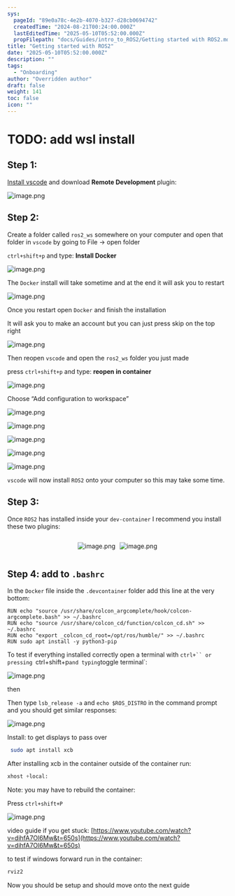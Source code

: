 ```yaml
---
sys:
  pageId: "89e0a78c-4e2b-4070-b327-d28cb0694742"
  createdTime: "2024-08-21T00:24:00.000Z"
  lastEditedTime: "2025-05-10T05:52:00.000Z"
  propFilepath: "docs/Guides/intro_to_ROS2/Getting started with ROS2.md"
title: "Getting started with ROS2"
date: "2025-05-10T05:52:00.000Z"
description: ""
tags:
  - "Onboarding"
author: "Overridden author"
draft: false
weight: 141
toc: false
icon: ""
---
```


# TODO: add wsl install

## Step 1:

[Install vscode](https://code.visualstudio.com/download) and download **Remote Development** plugin:

![image.png](https://prod-files-secure.s3.us-west-2.amazonaws.com/d518164a-d88e-44d1-a4ee-3adb3bd8bce0/efb52993-1881-4a40-b95e-6f020334f022/image.png?X-Amz-Algorithm=AWS4-HMAC-SHA256&X-Amz-Content-Sha256=UNSIGNED-PAYLOAD&X-Amz-Credential=ASIAZI2LB466QWFHCJND%2F20250603%2Fus-west-2%2Fs3%2Faws4_request&X-Amz-Date=20250603T091033Z&X-Amz-Expires=3600&X-Amz-Security-Token=IQoJb3JpZ2luX2VjEDgaCXVzLXdlc3QtMiJHMEUCIGwxsskXfP%2FYgn6rrziRv4hTuLi6iJPe2YikSyylQsmyAiEAt6QDZedz5JVWvJQnNFmR4geFhgP3yuQAkr4H4BvLVzQq%2FwMIERAAGgw2Mzc0MjMxODM4MDUiDMFRSRK4c%2B2DFc4nqCrcAxgZgQcGY5BT0OOBxZKh49BAnKHmTuAknzy9E7LYYq60VY6JbWKS4e5SI4gxwDy4%2F3oDvRPPwizB77tS%2BAWMrXL58XWrQeO4EfjkVNwUftyXvB4j%2BWqK1B0wPX5bjC1LUI5qrJo88MAsBFqlSVEwZ2DPcBkD8c6rBwu7O8l%2B%2F6dBuWsmXH8Sm6tk8qciGLrFSaMWZciKMJqmheeE4VqiBGram0CuMfaD32LwOuiJxG7bUPhtjenjs%2FSQn0qkjU6mG1%2FVlYCkyskO89J2DPjsvRl42deK2KXlZmasrtfUy82RuDGsuxuoaH22%2FXzR3e2p22JQ04qFCJOnvMGoUh36bmXh6oNSgTN%2BX8AlqX39ihBAqBaolCgiDUHSFku2EMHyEH%2BSk%2BaNwCI5T2FH3at%2Fvto1%2FGv%2Bgg%2BwsnqdGHzYNjuHCz9LN0qC18au9GNGDEgSdE%2BFH2xz8YfIIBKm9EWIe9eGKKhkDNi%2BbJr7OuXVijDm%2FtyydpNM3IdCkTQquabaH4D%2FQJKgdf7QP6YAictzi%2Byls%2BlTqu8RfYuaCoQ1MySt6WVH7qj0IjdihbJucoM4uSOudUuAMJZ0ukrHbrg6UaypbEDV136OYQO0auiqgzbfvfBWeWYR1FNy3KF6MJfU%2BsEGOqUBUZNcuVkfukHEypnv6h%2FaBR9oiSVzHKheq9TZiPEzhi4y5GT1rNiCO67MDZv46IY%2FyKpPE%2BhCJ2kSgi1WwdNxBSaPTwbiWv%2FE5mO8VYKi7%2FjqGxum3GwKbHWI0dz%2FXoOTOJGNRYGQJHgRT1C46PqOKprc97FFyM95t7JxrbEjYhy9t2jYhZGRr2ed%2BXXPlWqoO5l%2BImgvBfSKMsh3HT1NRB4Yv6vP&X-Amz-Signature=d1e82d4eacd1feeaa1a6818193d6abde9f8c7ae737368a6543cbd344d970f294&X-Amz-SignedHeaders=host&x-id=GetObject)

## Step 2:

Create a folder called `ros2_ws` somewhere on your computer and open that folder in `vscode` by going to File → open folder 

`ctrl+shift+p` and type: **Install Docker**

![image.png](https://prod-files-secure.s3.us-west-2.amazonaws.com/d518164a-d88e-44d1-a4ee-3adb3bd8bce0/2269dc0e-1cd5-47ff-bceb-c04ad9b2eab0/image.png?X-Amz-Algorithm=AWS4-HMAC-SHA256&X-Amz-Content-Sha256=UNSIGNED-PAYLOAD&X-Amz-Credential=ASIAZI2LB466QWFHCJND%2F20250603%2Fus-west-2%2Fs3%2Faws4_request&X-Amz-Date=20250603T091033Z&X-Amz-Expires=3600&X-Amz-Security-Token=IQoJb3JpZ2luX2VjEDgaCXVzLXdlc3QtMiJHMEUCIGwxsskXfP%2FYgn6rrziRv4hTuLi6iJPe2YikSyylQsmyAiEAt6QDZedz5JVWvJQnNFmR4geFhgP3yuQAkr4H4BvLVzQq%2FwMIERAAGgw2Mzc0MjMxODM4MDUiDMFRSRK4c%2B2DFc4nqCrcAxgZgQcGY5BT0OOBxZKh49BAnKHmTuAknzy9E7LYYq60VY6JbWKS4e5SI4gxwDy4%2F3oDvRPPwizB77tS%2BAWMrXL58XWrQeO4EfjkVNwUftyXvB4j%2BWqK1B0wPX5bjC1LUI5qrJo88MAsBFqlSVEwZ2DPcBkD8c6rBwu7O8l%2B%2F6dBuWsmXH8Sm6tk8qciGLrFSaMWZciKMJqmheeE4VqiBGram0CuMfaD32LwOuiJxG7bUPhtjenjs%2FSQn0qkjU6mG1%2FVlYCkyskO89J2DPjsvRl42deK2KXlZmasrtfUy82RuDGsuxuoaH22%2FXzR3e2p22JQ04qFCJOnvMGoUh36bmXh6oNSgTN%2BX8AlqX39ihBAqBaolCgiDUHSFku2EMHyEH%2BSk%2BaNwCI5T2FH3at%2Fvto1%2FGv%2Bgg%2BwsnqdGHzYNjuHCz9LN0qC18au9GNGDEgSdE%2BFH2xz8YfIIBKm9EWIe9eGKKhkDNi%2BbJr7OuXVijDm%2FtyydpNM3IdCkTQquabaH4D%2FQJKgdf7QP6YAictzi%2Byls%2BlTqu8RfYuaCoQ1MySt6WVH7qj0IjdihbJucoM4uSOudUuAMJZ0ukrHbrg6UaypbEDV136OYQO0auiqgzbfvfBWeWYR1FNy3KF6MJfU%2BsEGOqUBUZNcuVkfukHEypnv6h%2FaBR9oiSVzHKheq9TZiPEzhi4y5GT1rNiCO67MDZv46IY%2FyKpPE%2BhCJ2kSgi1WwdNxBSaPTwbiWv%2FE5mO8VYKi7%2FjqGxum3GwKbHWI0dz%2FXoOTOJGNRYGQJHgRT1C46PqOKprc97FFyM95t7JxrbEjYhy9t2jYhZGRr2ed%2BXXPlWqoO5l%2BImgvBfSKMsh3HT1NRB4Yv6vP&X-Amz-Signature=6f9e3ad9d71cb9f26ca50b74b486dae6faccdcc0f67bedd84487d25057cb7990&X-Amz-SignedHeaders=host&x-id=GetObject)

The `Docker` install will take sometime and at the end it will ask you to restart

![image.png](https://prod-files-secure.s3.us-west-2.amazonaws.com/d518164a-d88e-44d1-a4ee-3adb3bd8bce0/ed233f78-be33-4b1f-b89c-9c346c0e961e/image.png?X-Amz-Algorithm=AWS4-HMAC-SHA256&X-Amz-Content-Sha256=UNSIGNED-PAYLOAD&X-Amz-Credential=ASIAZI2LB466QWFHCJND%2F20250603%2Fus-west-2%2Fs3%2Faws4_request&X-Amz-Date=20250603T091033Z&X-Amz-Expires=3600&X-Amz-Security-Token=IQoJb3JpZ2luX2VjEDgaCXVzLXdlc3QtMiJHMEUCIGwxsskXfP%2FYgn6rrziRv4hTuLi6iJPe2YikSyylQsmyAiEAt6QDZedz5JVWvJQnNFmR4geFhgP3yuQAkr4H4BvLVzQq%2FwMIERAAGgw2Mzc0MjMxODM4MDUiDMFRSRK4c%2B2DFc4nqCrcAxgZgQcGY5BT0OOBxZKh49BAnKHmTuAknzy9E7LYYq60VY6JbWKS4e5SI4gxwDy4%2F3oDvRPPwizB77tS%2BAWMrXL58XWrQeO4EfjkVNwUftyXvB4j%2BWqK1B0wPX5bjC1LUI5qrJo88MAsBFqlSVEwZ2DPcBkD8c6rBwu7O8l%2B%2F6dBuWsmXH8Sm6tk8qciGLrFSaMWZciKMJqmheeE4VqiBGram0CuMfaD32LwOuiJxG7bUPhtjenjs%2FSQn0qkjU6mG1%2FVlYCkyskO89J2DPjsvRl42deK2KXlZmasrtfUy82RuDGsuxuoaH22%2FXzR3e2p22JQ04qFCJOnvMGoUh36bmXh6oNSgTN%2BX8AlqX39ihBAqBaolCgiDUHSFku2EMHyEH%2BSk%2BaNwCI5T2FH3at%2Fvto1%2FGv%2Bgg%2BwsnqdGHzYNjuHCz9LN0qC18au9GNGDEgSdE%2BFH2xz8YfIIBKm9EWIe9eGKKhkDNi%2BbJr7OuXVijDm%2FtyydpNM3IdCkTQquabaH4D%2FQJKgdf7QP6YAictzi%2Byls%2BlTqu8RfYuaCoQ1MySt6WVH7qj0IjdihbJucoM4uSOudUuAMJZ0ukrHbrg6UaypbEDV136OYQO0auiqgzbfvfBWeWYR1FNy3KF6MJfU%2BsEGOqUBUZNcuVkfukHEypnv6h%2FaBR9oiSVzHKheq9TZiPEzhi4y5GT1rNiCO67MDZv46IY%2FyKpPE%2BhCJ2kSgi1WwdNxBSaPTwbiWv%2FE5mO8VYKi7%2FjqGxum3GwKbHWI0dz%2FXoOTOJGNRYGQJHgRT1C46PqOKprc97FFyM95t7JxrbEjYhy9t2jYhZGRr2ed%2BXXPlWqoO5l%2BImgvBfSKMsh3HT1NRB4Yv6vP&X-Amz-Signature=4932700d435d886184ca0ad2eba62626e0196b88ff22d633fe61eedb3afd87ef&X-Amz-SignedHeaders=host&x-id=GetObject)

Once you restart open `Docker` and finish the installation

It will ask you to make an account but you can just press skip on the top right

![image.png](https://prod-files-secure.s3.us-west-2.amazonaws.com/d518164a-d88e-44d1-a4ee-3adb3bd8bce0/21010ad9-1659-4fd9-9f59-9932a09b2a3d/image.png?X-Amz-Algorithm=AWS4-HMAC-SHA256&X-Amz-Content-Sha256=UNSIGNED-PAYLOAD&X-Amz-Credential=ASIAZI2LB466QWFHCJND%2F20250603%2Fus-west-2%2Fs3%2Faws4_request&X-Amz-Date=20250603T091033Z&X-Amz-Expires=3600&X-Amz-Security-Token=IQoJb3JpZ2luX2VjEDgaCXVzLXdlc3QtMiJHMEUCIGwxsskXfP%2FYgn6rrziRv4hTuLi6iJPe2YikSyylQsmyAiEAt6QDZedz5JVWvJQnNFmR4geFhgP3yuQAkr4H4BvLVzQq%2FwMIERAAGgw2Mzc0MjMxODM4MDUiDMFRSRK4c%2B2DFc4nqCrcAxgZgQcGY5BT0OOBxZKh49BAnKHmTuAknzy9E7LYYq60VY6JbWKS4e5SI4gxwDy4%2F3oDvRPPwizB77tS%2BAWMrXL58XWrQeO4EfjkVNwUftyXvB4j%2BWqK1B0wPX5bjC1LUI5qrJo88MAsBFqlSVEwZ2DPcBkD8c6rBwu7O8l%2B%2F6dBuWsmXH8Sm6tk8qciGLrFSaMWZciKMJqmheeE4VqiBGram0CuMfaD32LwOuiJxG7bUPhtjenjs%2FSQn0qkjU6mG1%2FVlYCkyskO89J2DPjsvRl42deK2KXlZmasrtfUy82RuDGsuxuoaH22%2FXzR3e2p22JQ04qFCJOnvMGoUh36bmXh6oNSgTN%2BX8AlqX39ihBAqBaolCgiDUHSFku2EMHyEH%2BSk%2BaNwCI5T2FH3at%2Fvto1%2FGv%2Bgg%2BwsnqdGHzYNjuHCz9LN0qC18au9GNGDEgSdE%2BFH2xz8YfIIBKm9EWIe9eGKKhkDNi%2BbJr7OuXVijDm%2FtyydpNM3IdCkTQquabaH4D%2FQJKgdf7QP6YAictzi%2Byls%2BlTqu8RfYuaCoQ1MySt6WVH7qj0IjdihbJucoM4uSOudUuAMJZ0ukrHbrg6UaypbEDV136OYQO0auiqgzbfvfBWeWYR1FNy3KF6MJfU%2BsEGOqUBUZNcuVkfukHEypnv6h%2FaBR9oiSVzHKheq9TZiPEzhi4y5GT1rNiCO67MDZv46IY%2FyKpPE%2BhCJ2kSgi1WwdNxBSaPTwbiWv%2FE5mO8VYKi7%2FjqGxum3GwKbHWI0dz%2FXoOTOJGNRYGQJHgRT1C46PqOKprc97FFyM95t7JxrbEjYhy9t2jYhZGRr2ed%2BXXPlWqoO5l%2BImgvBfSKMsh3HT1NRB4Yv6vP&X-Amz-Signature=38c186bb32d67234d7c66a422e2eda845e0a267ffb0b7f5b6933301290c66a64&X-Amz-SignedHeaders=host&x-id=GetObject)

Then reopen `vscode` and open the `ros2_ws` folder you just made

press `ctrl+shift+p` and type: **reopen in container**

![image.png](https://prod-files-secure.s3.us-west-2.amazonaws.com/d518164a-d88e-44d1-a4ee-3adb3bd8bce0/4e93b8c2-41ad-488c-8095-c74205196118/image.png?X-Amz-Algorithm=AWS4-HMAC-SHA256&X-Amz-Content-Sha256=UNSIGNED-PAYLOAD&X-Amz-Credential=ASIAZI2LB466QWFHCJND%2F20250603%2Fus-west-2%2Fs3%2Faws4_request&X-Amz-Date=20250603T091033Z&X-Amz-Expires=3600&X-Amz-Security-Token=IQoJb3JpZ2luX2VjEDgaCXVzLXdlc3QtMiJHMEUCIGwxsskXfP%2FYgn6rrziRv4hTuLi6iJPe2YikSyylQsmyAiEAt6QDZedz5JVWvJQnNFmR4geFhgP3yuQAkr4H4BvLVzQq%2FwMIERAAGgw2Mzc0MjMxODM4MDUiDMFRSRK4c%2B2DFc4nqCrcAxgZgQcGY5BT0OOBxZKh49BAnKHmTuAknzy9E7LYYq60VY6JbWKS4e5SI4gxwDy4%2F3oDvRPPwizB77tS%2BAWMrXL58XWrQeO4EfjkVNwUftyXvB4j%2BWqK1B0wPX5bjC1LUI5qrJo88MAsBFqlSVEwZ2DPcBkD8c6rBwu7O8l%2B%2F6dBuWsmXH8Sm6tk8qciGLrFSaMWZciKMJqmheeE4VqiBGram0CuMfaD32LwOuiJxG7bUPhtjenjs%2FSQn0qkjU6mG1%2FVlYCkyskO89J2DPjsvRl42deK2KXlZmasrtfUy82RuDGsuxuoaH22%2FXzR3e2p22JQ04qFCJOnvMGoUh36bmXh6oNSgTN%2BX8AlqX39ihBAqBaolCgiDUHSFku2EMHyEH%2BSk%2BaNwCI5T2FH3at%2Fvto1%2FGv%2Bgg%2BwsnqdGHzYNjuHCz9LN0qC18au9GNGDEgSdE%2BFH2xz8YfIIBKm9EWIe9eGKKhkDNi%2BbJr7OuXVijDm%2FtyydpNM3IdCkTQquabaH4D%2FQJKgdf7QP6YAictzi%2Byls%2BlTqu8RfYuaCoQ1MySt6WVH7qj0IjdihbJucoM4uSOudUuAMJZ0ukrHbrg6UaypbEDV136OYQO0auiqgzbfvfBWeWYR1FNy3KF6MJfU%2BsEGOqUBUZNcuVkfukHEypnv6h%2FaBR9oiSVzHKheq9TZiPEzhi4y5GT1rNiCO67MDZv46IY%2FyKpPE%2BhCJ2kSgi1WwdNxBSaPTwbiWv%2FE5mO8VYKi7%2FjqGxum3GwKbHWI0dz%2FXoOTOJGNRYGQJHgRT1C46PqOKprc97FFyM95t7JxrbEjYhy9t2jYhZGRr2ed%2BXXPlWqoO5l%2BImgvBfSKMsh3HT1NRB4Yv6vP&X-Amz-Signature=899292abbac9e76699ccef310cb3936c5bffbd3d3872866e188588cf740ec676&X-Amz-SignedHeaders=host&x-id=GetObject)

Choose “Add configuration to workspace”

![image.png](https://prod-files-secure.s3.us-west-2.amazonaws.com/d518164a-d88e-44d1-a4ee-3adb3bd8bce0/9560b282-5060-4989-ba37-97e7b2c22476/image.png?X-Amz-Algorithm=AWS4-HMAC-SHA256&X-Amz-Content-Sha256=UNSIGNED-PAYLOAD&X-Amz-Credential=ASIAZI2LB466QWFHCJND%2F20250603%2Fus-west-2%2Fs3%2Faws4_request&X-Amz-Date=20250603T091033Z&X-Amz-Expires=3600&X-Amz-Security-Token=IQoJb3JpZ2luX2VjEDgaCXVzLXdlc3QtMiJHMEUCIGwxsskXfP%2FYgn6rrziRv4hTuLi6iJPe2YikSyylQsmyAiEAt6QDZedz5JVWvJQnNFmR4geFhgP3yuQAkr4H4BvLVzQq%2FwMIERAAGgw2Mzc0MjMxODM4MDUiDMFRSRK4c%2B2DFc4nqCrcAxgZgQcGY5BT0OOBxZKh49BAnKHmTuAknzy9E7LYYq60VY6JbWKS4e5SI4gxwDy4%2F3oDvRPPwizB77tS%2BAWMrXL58XWrQeO4EfjkVNwUftyXvB4j%2BWqK1B0wPX5bjC1LUI5qrJo88MAsBFqlSVEwZ2DPcBkD8c6rBwu7O8l%2B%2F6dBuWsmXH8Sm6tk8qciGLrFSaMWZciKMJqmheeE4VqiBGram0CuMfaD32LwOuiJxG7bUPhtjenjs%2FSQn0qkjU6mG1%2FVlYCkyskO89J2DPjsvRl42deK2KXlZmasrtfUy82RuDGsuxuoaH22%2FXzR3e2p22JQ04qFCJOnvMGoUh36bmXh6oNSgTN%2BX8AlqX39ihBAqBaolCgiDUHSFku2EMHyEH%2BSk%2BaNwCI5T2FH3at%2Fvto1%2FGv%2Bgg%2BwsnqdGHzYNjuHCz9LN0qC18au9GNGDEgSdE%2BFH2xz8YfIIBKm9EWIe9eGKKhkDNi%2BbJr7OuXVijDm%2FtyydpNM3IdCkTQquabaH4D%2FQJKgdf7QP6YAictzi%2Byls%2BlTqu8RfYuaCoQ1MySt6WVH7qj0IjdihbJucoM4uSOudUuAMJZ0ukrHbrg6UaypbEDV136OYQO0auiqgzbfvfBWeWYR1FNy3KF6MJfU%2BsEGOqUBUZNcuVkfukHEypnv6h%2FaBR9oiSVzHKheq9TZiPEzhi4y5GT1rNiCO67MDZv46IY%2FyKpPE%2BhCJ2kSgi1WwdNxBSaPTwbiWv%2FE5mO8VYKi7%2FjqGxum3GwKbHWI0dz%2FXoOTOJGNRYGQJHgRT1C46PqOKprc97FFyM95t7JxrbEjYhy9t2jYhZGRr2ed%2BXXPlWqoO5l%2BImgvBfSKMsh3HT1NRB4Yv6vP&X-Amz-Signature=93c78f58d60cc541ff6a91df9045805b6039fe4c957f24e73256f401ebc6e33f&X-Amz-SignedHeaders=host&x-id=GetObject)

![image.png](https://prod-files-secure.s3.us-west-2.amazonaws.com/d518164a-d88e-44d1-a4ee-3adb3bd8bce0/2ee63f81-886b-48e8-a553-dc6e5eac99e4/image.png?X-Amz-Algorithm=AWS4-HMAC-SHA256&X-Amz-Content-Sha256=UNSIGNED-PAYLOAD&X-Amz-Credential=ASIAZI2LB466QWFHCJND%2F20250603%2Fus-west-2%2Fs3%2Faws4_request&X-Amz-Date=20250603T091033Z&X-Amz-Expires=3600&X-Amz-Security-Token=IQoJb3JpZ2luX2VjEDgaCXVzLXdlc3QtMiJHMEUCIGwxsskXfP%2FYgn6rrziRv4hTuLi6iJPe2YikSyylQsmyAiEAt6QDZedz5JVWvJQnNFmR4geFhgP3yuQAkr4H4BvLVzQq%2FwMIERAAGgw2Mzc0MjMxODM4MDUiDMFRSRK4c%2B2DFc4nqCrcAxgZgQcGY5BT0OOBxZKh49BAnKHmTuAknzy9E7LYYq60VY6JbWKS4e5SI4gxwDy4%2F3oDvRPPwizB77tS%2BAWMrXL58XWrQeO4EfjkVNwUftyXvB4j%2BWqK1B0wPX5bjC1LUI5qrJo88MAsBFqlSVEwZ2DPcBkD8c6rBwu7O8l%2B%2F6dBuWsmXH8Sm6tk8qciGLrFSaMWZciKMJqmheeE4VqiBGram0CuMfaD32LwOuiJxG7bUPhtjenjs%2FSQn0qkjU6mG1%2FVlYCkyskO89J2DPjsvRl42deK2KXlZmasrtfUy82RuDGsuxuoaH22%2FXzR3e2p22JQ04qFCJOnvMGoUh36bmXh6oNSgTN%2BX8AlqX39ihBAqBaolCgiDUHSFku2EMHyEH%2BSk%2BaNwCI5T2FH3at%2Fvto1%2FGv%2Bgg%2BwsnqdGHzYNjuHCz9LN0qC18au9GNGDEgSdE%2BFH2xz8YfIIBKm9EWIe9eGKKhkDNi%2BbJr7OuXVijDm%2FtyydpNM3IdCkTQquabaH4D%2FQJKgdf7QP6YAictzi%2Byls%2BlTqu8RfYuaCoQ1MySt6WVH7qj0IjdihbJucoM4uSOudUuAMJZ0ukrHbrg6UaypbEDV136OYQO0auiqgzbfvfBWeWYR1FNy3KF6MJfU%2BsEGOqUBUZNcuVkfukHEypnv6h%2FaBR9oiSVzHKheq9TZiPEzhi4y5GT1rNiCO67MDZv46IY%2FyKpPE%2BhCJ2kSgi1WwdNxBSaPTwbiWv%2FE5mO8VYKi7%2FjqGxum3GwKbHWI0dz%2FXoOTOJGNRYGQJHgRT1C46PqOKprc97FFyM95t7JxrbEjYhy9t2jYhZGRr2ed%2BXXPlWqoO5l%2BImgvBfSKMsh3HT1NRB4Yv6vP&X-Amz-Signature=07e579a77cb42e4b82c9552d9ea0a6a2f4104fe9a042220da17f585ed3a64660&X-Amz-SignedHeaders=host&x-id=GetObject)

![image.png](https://prod-files-secure.s3.us-west-2.amazonaws.com/d518164a-d88e-44d1-a4ee-3adb3bd8bce0/ae1580b2-b048-407e-aed9-b584224a7a04/image.png?X-Amz-Algorithm=AWS4-HMAC-SHA256&X-Amz-Content-Sha256=UNSIGNED-PAYLOAD&X-Amz-Credential=ASIAZI2LB466QWFHCJND%2F20250603%2Fus-west-2%2Fs3%2Faws4_request&X-Amz-Date=20250603T091033Z&X-Amz-Expires=3600&X-Amz-Security-Token=IQoJb3JpZ2luX2VjEDgaCXVzLXdlc3QtMiJHMEUCIGwxsskXfP%2FYgn6rrziRv4hTuLi6iJPe2YikSyylQsmyAiEAt6QDZedz5JVWvJQnNFmR4geFhgP3yuQAkr4H4BvLVzQq%2FwMIERAAGgw2Mzc0MjMxODM4MDUiDMFRSRK4c%2B2DFc4nqCrcAxgZgQcGY5BT0OOBxZKh49BAnKHmTuAknzy9E7LYYq60VY6JbWKS4e5SI4gxwDy4%2F3oDvRPPwizB77tS%2BAWMrXL58XWrQeO4EfjkVNwUftyXvB4j%2BWqK1B0wPX5bjC1LUI5qrJo88MAsBFqlSVEwZ2DPcBkD8c6rBwu7O8l%2B%2F6dBuWsmXH8Sm6tk8qciGLrFSaMWZciKMJqmheeE4VqiBGram0CuMfaD32LwOuiJxG7bUPhtjenjs%2FSQn0qkjU6mG1%2FVlYCkyskO89J2DPjsvRl42deK2KXlZmasrtfUy82RuDGsuxuoaH22%2FXzR3e2p22JQ04qFCJOnvMGoUh36bmXh6oNSgTN%2BX8AlqX39ihBAqBaolCgiDUHSFku2EMHyEH%2BSk%2BaNwCI5T2FH3at%2Fvto1%2FGv%2Bgg%2BwsnqdGHzYNjuHCz9LN0qC18au9GNGDEgSdE%2BFH2xz8YfIIBKm9EWIe9eGKKhkDNi%2BbJr7OuXVijDm%2FtyydpNM3IdCkTQquabaH4D%2FQJKgdf7QP6YAictzi%2Byls%2BlTqu8RfYuaCoQ1MySt6WVH7qj0IjdihbJucoM4uSOudUuAMJZ0ukrHbrg6UaypbEDV136OYQO0auiqgzbfvfBWeWYR1FNy3KF6MJfU%2BsEGOqUBUZNcuVkfukHEypnv6h%2FaBR9oiSVzHKheq9TZiPEzhi4y5GT1rNiCO67MDZv46IY%2FyKpPE%2BhCJ2kSgi1WwdNxBSaPTwbiWv%2FE5mO8VYKi7%2FjqGxum3GwKbHWI0dz%2FXoOTOJGNRYGQJHgRT1C46PqOKprc97FFyM95t7JxrbEjYhy9t2jYhZGRr2ed%2BXXPlWqoO5l%2BImgvBfSKMsh3HT1NRB4Yv6vP&X-Amz-Signature=bfba741048ab000b2ae3cd8b33e6f4e83b254efdbc6d401204076c578df5506d&X-Amz-SignedHeaders=host&x-id=GetObject)

![image.png](https://prod-files-secure.s3.us-west-2.amazonaws.com/d518164a-d88e-44d1-a4ee-3adb3bd8bce0/53255b28-f75e-430f-b9e3-c0ac8577e42b/image.png?X-Amz-Algorithm=AWS4-HMAC-SHA256&X-Amz-Content-Sha256=UNSIGNED-PAYLOAD&X-Amz-Credential=ASIAZI2LB466QWFHCJND%2F20250603%2Fus-west-2%2Fs3%2Faws4_request&X-Amz-Date=20250603T091033Z&X-Amz-Expires=3600&X-Amz-Security-Token=IQoJb3JpZ2luX2VjEDgaCXVzLXdlc3QtMiJHMEUCIGwxsskXfP%2FYgn6rrziRv4hTuLi6iJPe2YikSyylQsmyAiEAt6QDZedz5JVWvJQnNFmR4geFhgP3yuQAkr4H4BvLVzQq%2FwMIERAAGgw2Mzc0MjMxODM4MDUiDMFRSRK4c%2B2DFc4nqCrcAxgZgQcGY5BT0OOBxZKh49BAnKHmTuAknzy9E7LYYq60VY6JbWKS4e5SI4gxwDy4%2F3oDvRPPwizB77tS%2BAWMrXL58XWrQeO4EfjkVNwUftyXvB4j%2BWqK1B0wPX5bjC1LUI5qrJo88MAsBFqlSVEwZ2DPcBkD8c6rBwu7O8l%2B%2F6dBuWsmXH8Sm6tk8qciGLrFSaMWZciKMJqmheeE4VqiBGram0CuMfaD32LwOuiJxG7bUPhtjenjs%2FSQn0qkjU6mG1%2FVlYCkyskO89J2DPjsvRl42deK2KXlZmasrtfUy82RuDGsuxuoaH22%2FXzR3e2p22JQ04qFCJOnvMGoUh36bmXh6oNSgTN%2BX8AlqX39ihBAqBaolCgiDUHSFku2EMHyEH%2BSk%2BaNwCI5T2FH3at%2Fvto1%2FGv%2Bgg%2BwsnqdGHzYNjuHCz9LN0qC18au9GNGDEgSdE%2BFH2xz8YfIIBKm9EWIe9eGKKhkDNi%2BbJr7OuXVijDm%2FtyydpNM3IdCkTQquabaH4D%2FQJKgdf7QP6YAictzi%2Byls%2BlTqu8RfYuaCoQ1MySt6WVH7qj0IjdihbJucoM4uSOudUuAMJZ0ukrHbrg6UaypbEDV136OYQO0auiqgzbfvfBWeWYR1FNy3KF6MJfU%2BsEGOqUBUZNcuVkfukHEypnv6h%2FaBR9oiSVzHKheq9TZiPEzhi4y5GT1rNiCO67MDZv46IY%2FyKpPE%2BhCJ2kSgi1WwdNxBSaPTwbiWv%2FE5mO8VYKi7%2FjqGxum3GwKbHWI0dz%2FXoOTOJGNRYGQJHgRT1C46PqOKprc97FFyM95t7JxrbEjYhy9t2jYhZGRr2ed%2BXXPlWqoO5l%2BImgvBfSKMsh3HT1NRB4Yv6vP&X-Amz-Signature=ff80261300cc9373b6a4cd7194affeab5ec6fd7d75deff2513d891456650ea6a&X-Amz-SignedHeaders=host&x-id=GetObject)

![image.png](https://prod-files-secure.s3.us-west-2.amazonaws.com/d518164a-d88e-44d1-a4ee-3adb3bd8bce0/7c562767-5af9-4ffb-97d1-327bcdf4ee00/image.png?X-Amz-Algorithm=AWS4-HMAC-SHA256&X-Amz-Content-Sha256=UNSIGNED-PAYLOAD&X-Amz-Credential=ASIAZI2LB466QWFHCJND%2F20250603%2Fus-west-2%2Fs3%2Faws4_request&X-Amz-Date=20250603T091033Z&X-Amz-Expires=3600&X-Amz-Security-Token=IQoJb3JpZ2luX2VjEDgaCXVzLXdlc3QtMiJHMEUCIGwxsskXfP%2FYgn6rrziRv4hTuLi6iJPe2YikSyylQsmyAiEAt6QDZedz5JVWvJQnNFmR4geFhgP3yuQAkr4H4BvLVzQq%2FwMIERAAGgw2Mzc0MjMxODM4MDUiDMFRSRK4c%2B2DFc4nqCrcAxgZgQcGY5BT0OOBxZKh49BAnKHmTuAknzy9E7LYYq60VY6JbWKS4e5SI4gxwDy4%2F3oDvRPPwizB77tS%2BAWMrXL58XWrQeO4EfjkVNwUftyXvB4j%2BWqK1B0wPX5bjC1LUI5qrJo88MAsBFqlSVEwZ2DPcBkD8c6rBwu7O8l%2B%2F6dBuWsmXH8Sm6tk8qciGLrFSaMWZciKMJqmheeE4VqiBGram0CuMfaD32LwOuiJxG7bUPhtjenjs%2FSQn0qkjU6mG1%2FVlYCkyskO89J2DPjsvRl42deK2KXlZmasrtfUy82RuDGsuxuoaH22%2FXzR3e2p22JQ04qFCJOnvMGoUh36bmXh6oNSgTN%2BX8AlqX39ihBAqBaolCgiDUHSFku2EMHyEH%2BSk%2BaNwCI5T2FH3at%2Fvto1%2FGv%2Bgg%2BwsnqdGHzYNjuHCz9LN0qC18au9GNGDEgSdE%2BFH2xz8YfIIBKm9EWIe9eGKKhkDNi%2BbJr7OuXVijDm%2FtyydpNM3IdCkTQquabaH4D%2FQJKgdf7QP6YAictzi%2Byls%2BlTqu8RfYuaCoQ1MySt6WVH7qj0IjdihbJucoM4uSOudUuAMJZ0ukrHbrg6UaypbEDV136OYQO0auiqgzbfvfBWeWYR1FNy3KF6MJfU%2BsEGOqUBUZNcuVkfukHEypnv6h%2FaBR9oiSVzHKheq9TZiPEzhi4y5GT1rNiCO67MDZv46IY%2FyKpPE%2BhCJ2kSgi1WwdNxBSaPTwbiWv%2FE5mO8VYKi7%2FjqGxum3GwKbHWI0dz%2FXoOTOJGNRYGQJHgRT1C46PqOKprc97FFyM95t7JxrbEjYhy9t2jYhZGRr2ed%2BXXPlWqoO5l%2BImgvBfSKMsh3HT1NRB4Yv6vP&X-Amz-Signature=c9ceae701e5c93ecd398c38389ab1b9206f72ef3eb6e619a274819b54c535bd2&X-Amz-SignedHeaders=host&x-id=GetObject)

`vscode` will now install `ROS2` onto your computer so this may take some time.

## Step 3:

Once `ROS2` has installed inside your `dev-container` I recommend you install these two plugins:

<div style="display: flex;flex-direction: row; column-gap:10px; max-width: 630px;justify-content: center;">
<div>

![image.png](https://prod-files-secure.s3.us-west-2.amazonaws.com/d518164a-d88e-44d1-a4ee-3adb3bd8bce0/3fc3d550-5a54-4ba1-ba6b-faa01cdb7369/image.png?X-Amz-Algorithm=AWS4-HMAC-SHA256&X-Amz-Content-Sha256=UNSIGNED-PAYLOAD&X-Amz-Credential=ASIAZI2LB4662N23LLRG%2F20250603%2Fus-west-2%2Fs3%2Faws4_request&X-Amz-Date=20250603T091036Z&X-Amz-Expires=3600&X-Amz-Security-Token=IQoJb3JpZ2luX2VjEDgaCXVzLXdlc3QtMiJGMEQCICt04SZpEtgJOrJXxGywAimE5T19f4VrE7JPd105nJfDAiARgds%2BpJwkWm2at%2Fyc6WHHodNhV%2FJAIyw%2B8BGs7Aa2NSr%2FAwgQEAAaDDYzNzQyMzE4MzgwNSIMdNsu9AfYJxTUYZ7oKtwD%2BxPnALgPMHkrXgnGjV%2Biq%2Fcjszy9GoKfjgv0VnftnM7CxsmNzoyBOXPInr%2FvWLUTZg46NZLp9jPHGjfy44MEv3XIeIfTkjB%2BoKdDUNDmWWjjSDY5MseCGvo2g4Drlb4Zo892S4YChKjoCi%2Bth%2BQozuusTXCsK%2F26IYoaUHGHIwB7aKQxeYc4ERBL5QkQBzHh3KKw4fmIMMR5rr%2F3vz%2FO3EEbfvRUslJOeeUCiwTFypPiGPemLnpuigF88Tnvd5QAFPtAoGrxFzbUP1Xx477dtMH8YsweMTkoFalIQC1OvX%2BzmZ%2Fu2p4OkiFkUvqbrSQkFQ%2FEhGuXwKPmdsM4eGzdmFlShhjHCGeyY2gdANeBI1wc46IuJ9TWUbSjIqYJO0NgPxqIMv5AVf0u5n5GeGIL%2B%2FioubnVC%2Fv6HWm76uY03fQ8ehOZRVq4KpLRlV1F5ioKQN3z3zJrGAQZdfrlOUeVEcxKCpcZrfDvesUm190hC09AFn%2FxvCtXxWlHNAFJDVAUI%2Flx2QiV7tgIBCtbMIzrRp%2FB5%2BE%2Fk4B3t5yqbfGA1SGdumsAnVCT5UOAz%2BUaSiqU9xXVhGOQuEFkVHLPpuSKrb5cJae%2FhLJg3Rp7g5S44uWGhYjWf%2FLHveJ6Iv8w5MT6wQY6pgH2zo9NSQeI8JxbL%2FanZZf6fUio3VaLrClfVU4gZxoMGGdffYxdDv0OCA1MUz2xr7xvCRw9niAgZvnzVjL9gW9iyFzebM4jDKZhVZVm5B2Rv%2B5QaXiJUvYI8U7F3XcXXCf3gwzElHVeWYksCnaVuDB487SSegkf5Hoik7ATE%2B3voIRWgwCKHkGzrZ7oIDzUlxISKuKzlSfxAiXgbjtlxYEAAsqQMvgX&X-Amz-Signature=934c73c04ae7b4aaab9afd4d1f59721c82660b71c4f8e8b2f6dfe5dbe186bfcc&X-Amz-SignedHeaders=host&x-id=GetObject)

</div>
<div>

![image.png](https://prod-files-secure.s3.us-west-2.amazonaws.com/d518164a-d88e-44d1-a4ee-3adb3bd8bce0/d994cc66-13c2-4093-a5a3-f84cf4601a82/image.png?X-Amz-Algorithm=AWS4-HMAC-SHA256&X-Amz-Content-Sha256=UNSIGNED-PAYLOAD&X-Amz-Credential=ASIAZI2LB466WMYTCLDZ%2F20250603%2Fus-west-2%2Fs3%2Faws4_request&X-Amz-Date=20250603T091037Z&X-Amz-Expires=3600&X-Amz-Security-Token=IQoJb3JpZ2luX2VjEDgaCXVzLXdlc3QtMiJGMEQCIHp3LJ5YEp%2FeQ5NOqedxY7Rt%2FnyCE3x%2BMcev6srksazfAiB5nfJWbYlZ9u604Wh3uzw3%2B6i1mB9am2VNhryctjMEeSr%2FAwgQEAAaDDYzNzQyMzE4MzgwNSIMrtgxWfTWBYgCkyYWKtwD3aKxVbiMt6JWpMMwgYGCHzveZbT8if6kniDvSrebkky%2BYhreexXrkQyvOatN%2FY9STowtYtPOOA0tQSUOAHTZ7pyRtUr6v%2BZ7mPwGc1FV4GYsijhUIcTeo7zFKRfqPRdp%2FP7kVZ8zkKdFPGvLblhESld2PqwGP8YZr86qUF6Yq8D94QsNkHkiWjDBEGS409DBgnS9aMlIGV9oyHAjxNBytb3HEtqhNQqLvm%2FZbcslUCLutmS7sVC3RspToHLKiaS9VtO7xqTkYK7mxXk0v9SJE9yYbkuI1MLhsSl6cM5Xu19O4ycR7Fh%2BMyPKZLBX%2BPaXjSYqakKHby9meqBwRFplCVulqg0n%2BeizzBNFfrLPnzOqeEfCH1VrvnylpG5MPX4ex2ia%2BUoWcvPGN4k81qTfNnKlSspV9gDORBdwAx30zlTdGbMrP2Zb0qJkSlkuIZXsXaq72L%2BY5K3MivZq8y4vR8xudEWQqj2xPbCqSkJ%2BQdKJDp65qKQjRu0KLi0rDwenGWtdl9lH6faiseZiVe9XITXsbuzwGwRGg%2FtHsDcHmRVdhAZ%2BWXnlo%2Fhwi00RNzVYxTahM9l0AaCfpFjQ14kmX9Bdp8Xf%2FetTAde2I4npvS5JbNlr44%2BOBsbDQrEwhcX6wQY6pgE9soQKoywurj9ZmJWy3DUwAgBJQkUrA6S4scG9e395eFwMDU8emTU64MoImNMWOGDuk6WAlT3Km5vyfFyynFFH4P%2F8lJ8UXp7EwJbiGnHAGqwKdLzsKs4qK7YQZLCj7ZDdlnB2fd4xXXJszNq%2F7d0SysQ7uPYkP84SXYzr7hQjMf28fNoSz5vuzE1TaRsjQPdoSeHdWWpspNWoqAmxKIUbEPAFFshH&X-Amz-Signature=ce12b15d9c854fcbec360c50c54999d01318417d11c45a4d95dc8ab33e23ebfe&X-Amz-SignedHeaders=host&x-id=GetObject)

</div>
</div>

## Step 4: add to `.bashrc`

In the `Docker` file inside the `.devcontainer` folder add this line at the very bottom: 

```docker
RUN echo "source /usr/share/colcon_argcomplete/hook/colcon-argcomplete.bash" >> ~/.bashrc
RUN echo "source /usr/share/colcon_cd/function/colcon_cd.sh" >> ~/.bashrc
RUN echo "export _colcon_cd_root=/opt/ros/humble/" >> ~/.bashrc
RUN sudo apt install -y python3-pip 
```

To test if everything installed correctly open a terminal with `ctrl+`` or pressing `ctrl+shift+p` and typing `toggle terminal`:

![image.png](https://prod-files-secure.s3.us-west-2.amazonaws.com/d518164a-d88e-44d1-a4ee-3adb3bd8bce0/6a4943d8-b04e-4c02-9a58-775f3384d1a5/image.png?X-Amz-Algorithm=AWS4-HMAC-SHA256&X-Amz-Content-Sha256=UNSIGNED-PAYLOAD&X-Amz-Credential=ASIAZI2LB466QWFHCJND%2F20250603%2Fus-west-2%2Fs3%2Faws4_request&X-Amz-Date=20250603T091033Z&X-Amz-Expires=3600&X-Amz-Security-Token=IQoJb3JpZ2luX2VjEDgaCXVzLXdlc3QtMiJHMEUCIGwxsskXfP%2FYgn6rrziRv4hTuLi6iJPe2YikSyylQsmyAiEAt6QDZedz5JVWvJQnNFmR4geFhgP3yuQAkr4H4BvLVzQq%2FwMIERAAGgw2Mzc0MjMxODM4MDUiDMFRSRK4c%2B2DFc4nqCrcAxgZgQcGY5BT0OOBxZKh49BAnKHmTuAknzy9E7LYYq60VY6JbWKS4e5SI4gxwDy4%2F3oDvRPPwizB77tS%2BAWMrXL58XWrQeO4EfjkVNwUftyXvB4j%2BWqK1B0wPX5bjC1LUI5qrJo88MAsBFqlSVEwZ2DPcBkD8c6rBwu7O8l%2B%2F6dBuWsmXH8Sm6tk8qciGLrFSaMWZciKMJqmheeE4VqiBGram0CuMfaD32LwOuiJxG7bUPhtjenjs%2FSQn0qkjU6mG1%2FVlYCkyskO89J2DPjsvRl42deK2KXlZmasrtfUy82RuDGsuxuoaH22%2FXzR3e2p22JQ04qFCJOnvMGoUh36bmXh6oNSgTN%2BX8AlqX39ihBAqBaolCgiDUHSFku2EMHyEH%2BSk%2BaNwCI5T2FH3at%2Fvto1%2FGv%2Bgg%2BwsnqdGHzYNjuHCz9LN0qC18au9GNGDEgSdE%2BFH2xz8YfIIBKm9EWIe9eGKKhkDNi%2BbJr7OuXVijDm%2FtyydpNM3IdCkTQquabaH4D%2FQJKgdf7QP6YAictzi%2Byls%2BlTqu8RfYuaCoQ1MySt6WVH7qj0IjdihbJucoM4uSOudUuAMJZ0ukrHbrg6UaypbEDV136OYQO0auiqgzbfvfBWeWYR1FNy3KF6MJfU%2BsEGOqUBUZNcuVkfukHEypnv6h%2FaBR9oiSVzHKheq9TZiPEzhi4y5GT1rNiCO67MDZv46IY%2FyKpPE%2BhCJ2kSgi1WwdNxBSaPTwbiWv%2FE5mO8VYKi7%2FjqGxum3GwKbHWI0dz%2FXoOTOJGNRYGQJHgRT1C46PqOKprc97FFyM95t7JxrbEjYhy9t2jYhZGRr2ed%2BXXPlWqoO5l%2BImgvBfSKMsh3HT1NRB4Yv6vP&X-Amz-Signature=6ebeec91e6cdaac7d57dc9f7cf5d9f5bff26441f77a480bfe5bd767cc4cad7b5&X-Amz-SignedHeaders=host&x-id=GetObject)

then 

Then type `lsb_release -a` and `echo $ROS_DISTRO` in the command prompt and you should get similar responses:

![image.png](https://prod-files-secure.s3.us-west-2.amazonaws.com/d518164a-d88e-44d1-a4ee-3adb3bd8bce0/3e635dec-a805-4e85-8b9e-d000e5b71a4e/image.png?X-Amz-Algorithm=AWS4-HMAC-SHA256&X-Amz-Content-Sha256=UNSIGNED-PAYLOAD&X-Amz-Credential=ASIAZI2LB466QWFHCJND%2F20250603%2Fus-west-2%2Fs3%2Faws4_request&X-Amz-Date=20250603T091033Z&X-Amz-Expires=3600&X-Amz-Security-Token=IQoJb3JpZ2luX2VjEDgaCXVzLXdlc3QtMiJHMEUCIGwxsskXfP%2FYgn6rrziRv4hTuLi6iJPe2YikSyylQsmyAiEAt6QDZedz5JVWvJQnNFmR4geFhgP3yuQAkr4H4BvLVzQq%2FwMIERAAGgw2Mzc0MjMxODM4MDUiDMFRSRK4c%2B2DFc4nqCrcAxgZgQcGY5BT0OOBxZKh49BAnKHmTuAknzy9E7LYYq60VY6JbWKS4e5SI4gxwDy4%2F3oDvRPPwizB77tS%2BAWMrXL58XWrQeO4EfjkVNwUftyXvB4j%2BWqK1B0wPX5bjC1LUI5qrJo88MAsBFqlSVEwZ2DPcBkD8c6rBwu7O8l%2B%2F6dBuWsmXH8Sm6tk8qciGLrFSaMWZciKMJqmheeE4VqiBGram0CuMfaD32LwOuiJxG7bUPhtjenjs%2FSQn0qkjU6mG1%2FVlYCkyskO89J2DPjsvRl42deK2KXlZmasrtfUy82RuDGsuxuoaH22%2FXzR3e2p22JQ04qFCJOnvMGoUh36bmXh6oNSgTN%2BX8AlqX39ihBAqBaolCgiDUHSFku2EMHyEH%2BSk%2BaNwCI5T2FH3at%2Fvto1%2FGv%2Bgg%2BwsnqdGHzYNjuHCz9LN0qC18au9GNGDEgSdE%2BFH2xz8YfIIBKm9EWIe9eGKKhkDNi%2BbJr7OuXVijDm%2FtyydpNM3IdCkTQquabaH4D%2FQJKgdf7QP6YAictzi%2Byls%2BlTqu8RfYuaCoQ1MySt6WVH7qj0IjdihbJucoM4uSOudUuAMJZ0ukrHbrg6UaypbEDV136OYQO0auiqgzbfvfBWeWYR1FNy3KF6MJfU%2BsEGOqUBUZNcuVkfukHEypnv6h%2FaBR9oiSVzHKheq9TZiPEzhi4y5GT1rNiCO67MDZv46IY%2FyKpPE%2BhCJ2kSgi1WwdNxBSaPTwbiWv%2FE5mO8VYKi7%2FjqGxum3GwKbHWI0dz%2FXoOTOJGNRYGQJHgRT1C46PqOKprc97FFyM95t7JxrbEjYhy9t2jYhZGRr2ed%2BXXPlWqoO5l%2BImgvBfSKMsh3HT1NRB4Yv6vP&X-Amz-Signature=0f8e76204c89705674cd24b74c1f8c033538eb98682ec70c34ceeb316aac5cb5&X-Amz-SignedHeaders=host&x-id=GetObject)

Install:  to get displays to pass over

```bash
 sudo apt install xcb
```

After installing xcb in the container outside of the container run:

```python
xhost +local:
```

Note: you may have to rebuild the container:

Press `ctrl+shift+P`

![image.png](https://prod-files-secure.s3.us-west-2.amazonaws.com/d518164a-d88e-44d1-a4ee-3adb3bd8bce0/6c2be660-2618-4c38-9c26-53554f7a0b7b/image.png?X-Amz-Algorithm=AWS4-HMAC-SHA256&X-Amz-Content-Sha256=UNSIGNED-PAYLOAD&X-Amz-Credential=ASIAZI2LB466QWFHCJND%2F20250603%2Fus-west-2%2Fs3%2Faws4_request&X-Amz-Date=20250603T091033Z&X-Amz-Expires=3600&X-Amz-Security-Token=IQoJb3JpZ2luX2VjEDgaCXVzLXdlc3QtMiJHMEUCIGwxsskXfP%2FYgn6rrziRv4hTuLi6iJPe2YikSyylQsmyAiEAt6QDZedz5JVWvJQnNFmR4geFhgP3yuQAkr4H4BvLVzQq%2FwMIERAAGgw2Mzc0MjMxODM4MDUiDMFRSRK4c%2B2DFc4nqCrcAxgZgQcGY5BT0OOBxZKh49BAnKHmTuAknzy9E7LYYq60VY6JbWKS4e5SI4gxwDy4%2F3oDvRPPwizB77tS%2BAWMrXL58XWrQeO4EfjkVNwUftyXvB4j%2BWqK1B0wPX5bjC1LUI5qrJo88MAsBFqlSVEwZ2DPcBkD8c6rBwu7O8l%2B%2F6dBuWsmXH8Sm6tk8qciGLrFSaMWZciKMJqmheeE4VqiBGram0CuMfaD32LwOuiJxG7bUPhtjenjs%2FSQn0qkjU6mG1%2FVlYCkyskO89J2DPjsvRl42deK2KXlZmasrtfUy82RuDGsuxuoaH22%2FXzR3e2p22JQ04qFCJOnvMGoUh36bmXh6oNSgTN%2BX8AlqX39ihBAqBaolCgiDUHSFku2EMHyEH%2BSk%2BaNwCI5T2FH3at%2Fvto1%2FGv%2Bgg%2BwsnqdGHzYNjuHCz9LN0qC18au9GNGDEgSdE%2BFH2xz8YfIIBKm9EWIe9eGKKhkDNi%2BbJr7OuXVijDm%2FtyydpNM3IdCkTQquabaH4D%2FQJKgdf7QP6YAictzi%2Byls%2BlTqu8RfYuaCoQ1MySt6WVH7qj0IjdihbJucoM4uSOudUuAMJZ0ukrHbrg6UaypbEDV136OYQO0auiqgzbfvfBWeWYR1FNy3KF6MJfU%2BsEGOqUBUZNcuVkfukHEypnv6h%2FaBR9oiSVzHKheq9TZiPEzhi4y5GT1rNiCO67MDZv46IY%2FyKpPE%2BhCJ2kSgi1WwdNxBSaPTwbiWv%2FE5mO8VYKi7%2FjqGxum3GwKbHWI0dz%2FXoOTOJGNRYGQJHgRT1C46PqOKprc97FFyM95t7JxrbEjYhy9t2jYhZGRr2ed%2BXXPlWqoO5l%2BImgvBfSKMsh3HT1NRB4Yv6vP&X-Amz-Signature=23d9da0727e58b2840d339c003495ce131d0febab430525a55f15cefd4730141&X-Amz-SignedHeaders=host&x-id=GetObject)

video guide if you get stuck: [https://www.youtube.com/watch?v=dihfA7Ol6Mw&t=650s](https://www.youtube.com/watch?v=dihfA7Ol6Mw&t=650s)

to test if windows forward run in the container:

```bash
rviz2
```

Now you should be setup and should move onto the next guide 
